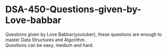 # DSA-450-Questions-given-by-Love-babbar
Questions given by Love Babbar(youtuber), these questions are enough to master Data Structures and Algorithm.<br>
Questions can be easy, medium and hard.
